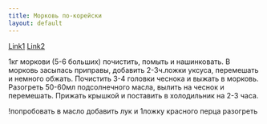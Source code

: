 ```yaml
---
title: Морковь по-корейски
layout: default
---
```

<a href="http://solenya.ru/sol/morkov-po-koreysky.htm">Link1</a>
<a href="https://www.povarenok.ru/recipes/show/21978/">Link2</a>

1кг моркови (5-6 больших) почистить, помыть и нашинковать.
В морковь засыпась приправы, добавить 2-3ч.ложки уксуса, перемешать и
немного обжать. Почистить 3-4 головки чеснока и выжать в морковь.
Разогреть 50-60мл подсолнечного масла, вылить на чеснок и перемешать.
Прижать крышкой и поставить в холодильник на 2-3 часа.

!попробовать в масло добавить лук и 1ложку красного перца разогреть
